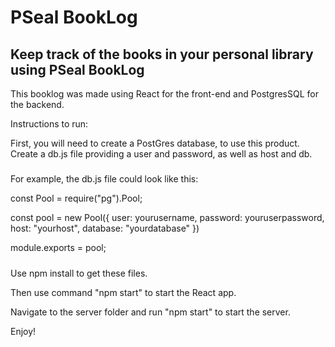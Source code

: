 # PSeal BookLog

## Keep track of the books in your personal library using PSeal BookLog

This booklog was made using React for the front-end and PostgresSQL for the backend. 

Instructions to run:

First, you will need to create a PostGres database, to use this product. Create a db.js file providing a user and password, as well as host and db. 

#####
For example, the db.js file could look like this:

const Pool = require("pg").Pool;

const pool = new Pool({
 user: yourusername,
 password: youruserpassword,
 host: "yourhost",
 database: "yourdatabase"
 })
 
 module.exports = pool; 
 
 #####
 
 Use npm install to get these files.
 
 Then use command "npm start" to start the React app.
 
 Navigate to the server folder and run "npm start" to start the server.
  
  
 Enjoy!

